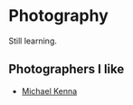 # Photography
Still learning.

## Photographers I like
- [Michael Kenna](http://www.michaelkenna.net/gallery.php?id=22)